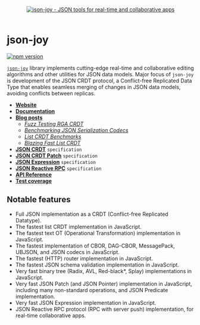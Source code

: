 <div align="center">
  <br />
  <br />
  <a href="https://jsonjoy.com">
      <img src="https://appsets.jsonjoy.com/branding/display/text-block/presentation-with-text.svg" alt="json-joy - JSON tools for real-time and collaborative apps" target="_blank" />
  </a>
  <br />
  <br />
</div>


# json-joy

[![npm version](https://badge.fury.io/js/json-joy.svg)](https://badge.fury.io/js/json-joy)

[`json-joy`][json-joy] library implements cutting-edge real-time and
collaborative editing algorithms and other utilities for JSON data models.
Major focus of `json-joy` is development of the JSON CRDT protocol, a
Conflict-free Replicated Data Type that enables seamless
merging of changes in JSON data models, avoiding conflicts between replicas.

- [__Website__](https://jsonjoy.com)
- [__Documentation__](https://jsonjoy.com/libs/json-joy-js)
- [__Blog posts__](https://jsonjoy.com/blog)
  - [*Fuzz Testing RGA CRDT*](https://jsonjoy.com/blog/fuzz-testing-rga-crdt)
  - [*Benchmarking JSON Serialization Codecs*](https://jsonjoy.com/blog/json-codec-benchmarks)
  - [*List CRDT Benchmarks*](https://jsonjoy.com/blog/list-crdt-benchmarks)
  - [*Blazing Fast List CRDT*](https://jsonjoy.com/blog/performant-rga-list-crdt-algorithm)
- [__JSON CRDT__](https://jsonjoy.com/specs/json-crdt) `specification`
- [__JSON CRDT Patch__](https://jsonjoy.com/specs/json-crdt-patch) `specification`
- [__JSON Expression__](https://jsonjoy.com/specs/json-expression) `specification`
- [__JSON Reactive RPC__](https://jsonjoy.com/specs/json-rx) `specification`
- [__API Reference__](https://streamich.github.io/json-joy/)
- [__Test coverage__](https://streamich.github.io/json-joy/coverage/lcov-report/)


## Notable features

- Full JSON implementation as a CRDT (Conflict-free Replicated Datatype).
- The fastest list CRDT implementation in JavaScript.
- The fastest text OT (Operational Transformation) implementation in JavaScript.
- The fastest implementation of CBOR, DAG-CBOR, MessagePack, UBJSON, and JSON codecs in JavaScript.
- The fastest (HTTP) router implementation in JavaScript.
- The fastest JSON schema validation implementation in JavaScript.
- Very fast binary tree (Radix, AVL, Red-black*, Splay) implementations in JavaScript.
- Very fast JSON Patch (and JSON Pointer) implementation in JavaScript, including many non-standard operations, and JSON Predicate implementation.
- Very fast JSON Expression implementation in JavaScript.
- JSON Reactive RPC protocol (RPC with server push) implementation, for real-time collaborative apps.


[json-joy]: https://jsonjoy.com
